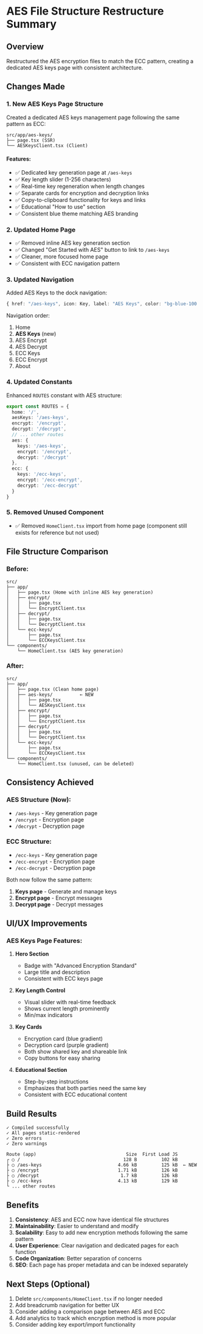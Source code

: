 # AES File Structure Restructure Summary

## Overview
Restructured the AES encryption files to match the ECC pattern, creating a dedicated AES keys page with consistent architecture.

## Changes Made

### 1. **New AES Keys Page Structure**
Created a dedicated AES keys management page following the same pattern as ECC:

```
src/app/aes-keys/
├── page.tsx (SSR)
└── AESKeysClient.tsx (Client)
```

#### Features:
- ✅ Dedicated key generation page at `/aes-keys`
- ✅ Key length slider (1-256 characters)
- ✅ Real-time key regeneration when length changes
- ✅ Separate cards for encryption and decryption links
- ✅ Copy-to-clipboard functionality for keys and links
- ✅ Educational "How to use" section
- ✅ Consistent blue theme matching AES branding

### 2. **Updated Home Page**
- ✅ Removed inline AES key generation section
- ✅ Changed "Get Started with AES" button to link to `/aes-keys`
- ✅ Cleaner, more focused home page
- ✅ Consistent with ECC navigation pattern

### 3. **Updated Navigation**
Added AES Keys to the dock navigation:
```typescript
{ href: "/aes-keys", icon: Key, label: "AES Keys", color: "bg-blue-100 dark:bg-blue-900/30 text-blue-600" }
```

Navigation order:
1. Home
2. **AES Keys** (new)
3. AES Encrypt
4. AES Decrypt
5. ECC Keys
6. ECC Encrypt
7. About

### 4. **Updated Constants**
Enhanced `ROUTES` constant with AES structure:
```typescript
export const ROUTES = {
  home: '/',
  aesKeys: '/aes-keys',
  encrypt: '/encrypt',
  decrypt: '/decrypt',
  // ... other routes
  aes: {
    keys: '/aes-keys',
    encrypt: '/encrypt',
    decrypt: '/decrypt'
  },
  ecc: {
    keys: '/ecc-keys',
    encrypt: '/ecc-encrypt',
    decrypt: '/ecc-decrypt'
  }
}
```

### 5. **Removed Unused Component**
- ✅ Removed `HomeClient.tsx` import from home page (component still exists for reference but not used)

## File Structure Comparison

### Before:
```
src/
├── app/
│   ├── page.tsx (Home with inline AES key generation)
│   ├── encrypt/
│   │   ├── page.tsx
│   │   └── EncryptClient.tsx
│   ├── decrypt/
│   │   ├── page.tsx
│   │   └── DecryptClient.tsx
│   └── ecc-keys/
│       ├── page.tsx
│       └── ECCKeysClient.tsx
└── components/
    └── HomeClient.tsx (AES key generation)
```

### After:
```
src/
├── app/
│   ├── page.tsx (Clean home page)
│   ├── aes-keys/          ← NEW
│   │   ├── page.tsx
│   │   └── AESKeysClient.tsx
│   ├── encrypt/
│   │   ├── page.tsx
│   │   └── EncryptClient.tsx
│   ├── decrypt/
│   │   ├── page.tsx
│   │   └── DecryptClient.tsx
│   └── ecc-keys/
│       ├── page.tsx
│       └── ECCKeysClient.tsx
└── components/
    └── HomeClient.tsx (unused, can be deleted)
```

## Consistency Achieved

### AES Structure (Now):
- `/aes-keys` - Key generation page
- `/encrypt` - Encryption page
- `/decrypt` - Decryption page

### ECC Structure:
- `/ecc-keys` - Key generation page
- `/ecc-encrypt` - Encryption page
- `/ecc-decrypt` - Decryption page

Both now follow the same pattern:
1. **Keys page** - Generate and manage keys
2. **Encrypt page** - Encrypt messages
3. **Decrypt page** - Decrypt messages

## UI/UX Improvements

### AES Keys Page Features:
1. **Hero Section**
   - Badge with "Advanced Encryption Standard"
   - Large title and description
   - Consistent with ECC keys page

2. **Key Length Control**
   - Visual slider with real-time feedback
   - Shows current length prominently
   - Min/max indicators

3. **Key Cards**
   - Encryption card (blue gradient)
   - Decryption card (purple gradient)
   - Both show shared key and shareable link
   - Copy buttons for easy sharing

4. **Educational Section**
   - Step-by-step instructions
   - Emphasizes that both parties need the same key
   - Consistent with ECC educational content

## Build Results

```
✓ Compiled successfully
✓ All pages static-rendered
✓ Zero errors
✓ Zero warnings

Route (app)                                 Size  First Load JS
┌ ○ /                                      128 B         102 kB
├ ○ /aes-keys                            4.66 kB         125 kB  ← NEW
├ ○ /encrypt                             1.71 kB         126 kB
├ ○ /decrypt                              1.7 kB         126 kB
├ ○ /ecc-keys                            4.13 kB         129 kB
└ ... other routes
```

## Benefits

1. **Consistency**: AES and ECC now have identical file structures
2. **Maintainability**: Easier to understand and modify
3. **Scalability**: Easy to add new encryption methods following the same pattern
4. **User Experience**: Clear navigation and dedicated pages for each function
5. **Code Organization**: Better separation of concerns
6. **SEO**: Each page has proper metadata and can be indexed separately

## Next Steps (Optional)

1. Delete `src/components/HomeClient.tsx` if no longer needed
2. Add breadcrumb navigation for better UX
3. Consider adding a comparison page between AES and ECC
4. Add analytics to track which encryption method is more popular
5. Consider adding key export/import functionality
